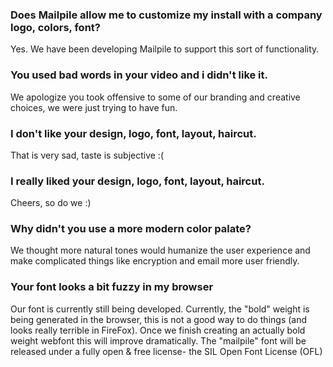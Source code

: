 ### Does Mailpile allow me to customize my install with a company logo, colors, font?

Yes. We have been developing Mailpile to support this sort of functionality.

### You used bad words in your video and i didn't like it.

We apologize you took offensive to some of our branding and creative choices, we were just trying to have fun.

### I don't like your design, logo, font, layout, haircut.

That is very sad, taste is subjective :(
    
### I really liked your design, logo, font, layout, haircut.

Cheers, so do we :)

### Why didn't you use a more modern color palate?

We thought more natural tones would humanize the user experience and make complicated things like encryption and email more user friendly.

### Your font looks a bit fuzzy in my browser

Our font is currently still being developed. Currently, the "bold" weight is being generated in the browser, this is not a good way to do things (and looks really terrible in FireFox). Once we finish creating an actually bold weight webfont this will improve dramatically. The "mailpile" font will be released under a fully open & free license- the SIL Open Font License (OFL)
